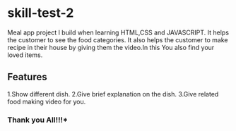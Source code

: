 # skill-test-2
Meal app project I build when learning HTML,CSS and JAVASCRIPT. It helps the customer to see the food categories. 
It also helps the customer to make recipe in their house by giving them the video.In this You also find your loved
items.

## Features 
 1.Show different dish.
 2.Give brief explanation on the dish.
 3.Give related food making video for you.
   
### ****Thank you All!!!*****
